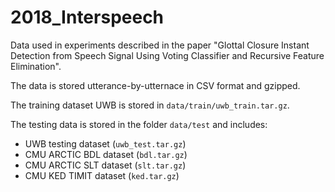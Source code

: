 # 2018_Interspeech
Data used in experiments described in the paper "Glottal Closure Instant Detection from Speech Signal Using Voting Classifier and Recursive Feature Elimination".

The data is stored utterance-by-utternace in CSV format and gzipped.

The training dataset UWB is stored in ``data/train/uwb_train.tar.gz``.

The testing data is stored in the folder ``data/test`` and includes:
* UWB testing dataset (``uwb_test.tar.gz``)
* CMU ARCTIC BDL dataset (``bdl.tar.gz``)
* CMU ARCTIC SLT dataset (``slt.tar.gz``)
* CMU KED TIMIT dataset (``ked.tar.gz``)
